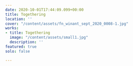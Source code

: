 ```yaml
---
date: 2020-10-01T17:44:09.099+00:00
title: Togethering
location: ''
cover: "/content/assets/fn_winant_sept_2020_0008-1.jpg"
works:
- title: Togethering
  image: "/content/assets/small1.jpg"
  description: ''
featured: true
solo: false

---
```

